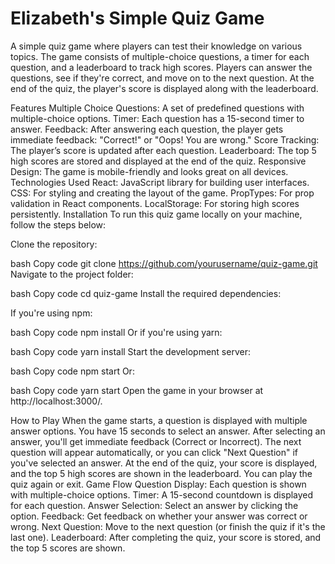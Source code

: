 # Elizabeth's Simple Quiz Game
A simple quiz game where players can test their knowledge on various topics. The game consists of multiple-choice questions, a timer for each question, and a leaderboard to track high scores. Players can answer the questions, see if they're correct, and move on to the next question. At the end of the quiz, the player's score is displayed along with the leaderboard.

Features
Multiple Choice Questions: A set of predefined questions with multiple-choice options.
Timer: Each question has a 15-second timer to answer.
Feedback: After answering each question, the player gets immediate feedback: "Correct!" or "Oops! You are wrong."
Score Tracking: The player’s score is updated after each question.
Leaderboard: The top 5 high scores are stored and displayed at the end of the quiz.
Responsive Design: The game is mobile-friendly and looks great on all devices.
Technologies Used
React: JavaScript library for building user interfaces.
CSS: For styling and creating the layout of the game.
PropTypes: For prop validation in React components.
LocalStorage: For storing high scores persistently.
Installation
To run this quiz game locally on your machine, follow the steps below:

Clone the repository:

bash
Copy code
git clone https://github.com/yourusername/quiz-game.git
Navigate to the project folder:

bash
Copy code
cd quiz-game
Install the required dependencies:

If you're using npm:

bash
Copy code
npm install
Or if you're using yarn:

bash
Copy code
yarn install
Start the development server:

bash
Copy code
npm start
Or:

bash
Copy code
yarn start
Open the game in your browser at http://localhost:3000/.

How to Play
When the game starts, a question is displayed with multiple answer options.
You have 15 seconds to select an answer.
After selecting an answer, you'll get immediate feedback (Correct or Incorrect).
The next question will appear automatically, or you can click "Next Question" if you've selected an answer.
At the end of the quiz, your score is displayed, and the top 5 high scores are shown in the leaderboard.
You can play the quiz again or exit.
Game Flow
Question Display: Each question is shown with multiple-choice options.
Timer: A 15-second countdown is displayed for each question.
Answer Selection: Select an answer by clicking the option.
Feedback: Get feedback on whether your answer was correct or wrong.
Next Question: Move to the next question (or finish the quiz if it's the last one).
Leaderboard: After completing the quiz, your score is stored, and the top 5 scores are shown.
